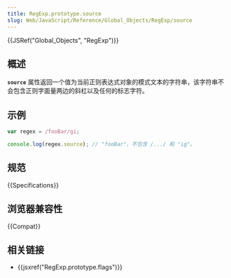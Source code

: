 ```yaml
---
title: RegExp.prototype.source
slug: Web/JavaScript/Reference/Global_Objects/RegExp/source
---
```


{{JSRef("Global_Objects", "RegExp")}}

## 概述

**`source`** 属性返回一个值为当前正则表达式对象的模式文本的字符串，该字符串不会包含正则字面量两边的斜杠以及任何的标志字符。

## 示例

```js
var regex = /fooBar/gi;

console.log(regex.source); // "fooBar"，不包含 /.../ 和 "ig"。
```

## 规范

{{Specifications}}

## 浏览器兼容性

{{Compat}}

## 相关链接

- {{jsxref("RegExp.prototype.flags")}}
